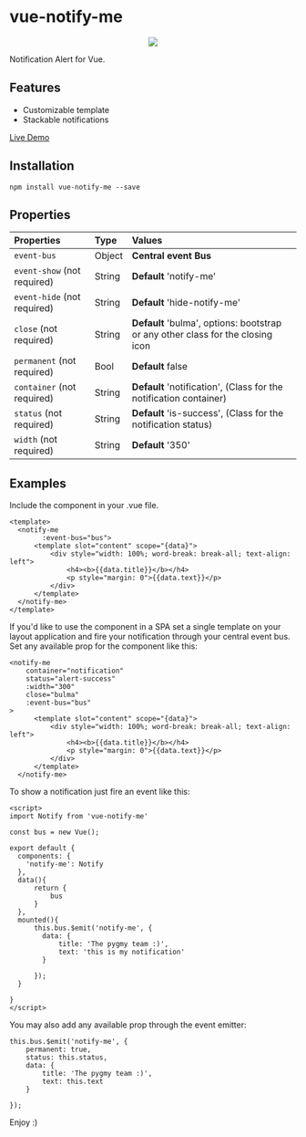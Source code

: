 #   vue-notify-me

<p align="center">
<img src="https://media.giphy.com/media/GoTlxRAapcEVy/giphy.gif" />
</p>

Notification Alert for Vue.

## Features

* Customizable template
* Stackable notifications

<a href="https://pygmyslowloris.github.io/vue-notify-me/"> Live Demo</a>

##  Installation

```
npm install vue-notify-me --save
```

##  Properties

| Properties                    | Type      | Values     |
| :---------------              | :-------  | :--------- |
|  `event-bus`                  | Object    | <b>Central event Bus </b>|
|  `event-show` (not required)  | String    | <b>Default </b> 'notify-me'|
|  `event-hide` (not required)  | String    | <b>Default </b> 'hide-notify-me'|
|  `close` (not required)       | String    | <b>Default </b>'bulma', options: bootstrap or any other class for the closing icon|
|  `permanent` (not required)   | Bool      | <b>Default </b>false|
|  `container` (not required)   | String    | <b>Default </b>'notification', (Class for the notification container)|
|  `status` (not required)      | String    | <b>Default </b>'is-success', (Class for the notification status)|
|  `width` (not required)       | String    | <b>Default </b>'350'    |

##  Examples

Include the component in your .vue file.

```
<template>
  <notify-me
        :event-bus="bus">
      <template slot="content" scope="{data}">
          <div style="width: 100%; word-break: break-all; text-align: left">
              <h4><b>{{data.title}}</b></h4>
              <p style="margin: 0">{{data.text}}</p>
          </div>
      </template>
  </notify-me>
</template>
```

If you'd like to use the component in a SPA set a single template on your layout application
and fire your notification through your central event bus.
Set any available prop for the component like this:

```
<notify-me
    container="notification"
    status="alert-success"
    :width="300"
    close="bulma"
    :event-bus="bus"
>
      <template slot="content" scope="{data}">
          <div style="width: 100%; word-break: break-all; text-align: left">
              <h4><b>{{data.title}}</b></h4>
              <p style="margin: 0">{{data.text}}</p>
          </div>
      </template>
  </notify-me>
```

To show a notification just fire an event like this:
 
```
<script>
import Notify from 'vue-notify-me'

const bus = new Vue();

export default {
  components: {
    'notify-me': Notify
  },
  data(){
      return {
          bus
      }
  },
  mounted(){
      this.bus.$emit('notify-me', {
        data: {
            title: 'The pygmy team :)',
            text: 'this is my notification'
        }
  
      });
  }
  
}
</script>
```

You may also add any available prop through the event emitter:

```
this.bus.$emit('notify-me', {
    permanent: true,
    status: this.status,
    data: {
        title: 'The pygmy team :)',
        text: this.text
    }

});
```

Enjoy :)
